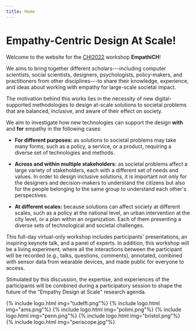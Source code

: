 ```yaml
---
title: Home
---
```


# Empathy-Centric Design At Scale!

Welcome to the website for the [CHI2022](https://chi2022.acm.org/) workshop **EmpathiCH**!

We aims to bring together different scholars---including computer scientists, social scientists, designers, psychologists, policy-makers, and practitioners from other disciplines---to share their knowledge, experience, and ideas about working with empathy for large-scale societal impact.
  
The motivation behind this works lies in the necessity of new digital-supported methodologies to design at-scale solutions to societal problems that are balanced, inclusive, and aware of their effect on society.

We aim to investigate how new technologies can support the design **with** and **for** empathy in the following cases:

- **For different purposes:** as solutions to societal problems may take many forms, such as a policy, a service, or a product, requiring a diverse set of technologies and methods.

- **Across and within multiple stakeholders:** as societal problems affect a large variety of stakeholders, each with a different set of needs and values. In order to design inclusive solutions, it is important not only for the designers and decision-makers to understand the citizens but also for the people belonging to the same group to understand each other's perspectives.

- **At different scales:** because solutions can affect society at different scales, such as a policy at the national level, an urban intervention at the city level, or a plan within an organization. Each of them presenting a diverse sets of technological and societal challenges. 

This full-day virtual-only workshop includes participants' presentations, an inspiring keynote talk, and a panel of experts.
In addition, this workshop will be a living experiment, where all the interactions between the participant will be recorded (e.g., talks, questions, comments), annotated, combined with sensor data from wearable devices, and made public for everyone to access.

Stimulated by this discussion, the expertise, and experiences of the participants will be combined during a participatory session to shape the future of the "Empathy Design at Scale" research agenda.

<div class="logos">
{% include logo.html img="tudelft.png"%}
{% include logo.html img="ams.png"%}
{% include logo.html img="polimi.png"%}
{% include logo.html img="penn.png"%}
{% include logo.html img="bristol.png"%}
</div>

<div class="project">
{% include logo.html img="periscope.jpg"%}
</div>

<!---
> built using [Jekyll](https://jekyllrb.com/) and [GitHub Pages](https://pages.github.com/)
>
> images and content: cc-by-sa <a href="https://github.com/{{ site.github_username }}">{{ site.author }}</a> {{ site.pub_year}} (get [source code]({{ site.repo }})).
> Last build date: {{ site.time | date: "%Y-%m-%d" }}.
>
> <a href="http://creativecommons.org/licenses/by-sa/4.0/" rel="license"><img style="border-width: 0;" src="https://i.creativecommons.org/l/by-sa/4.0/88x31.png" alt="Creative Commons License" /></a>
-->
